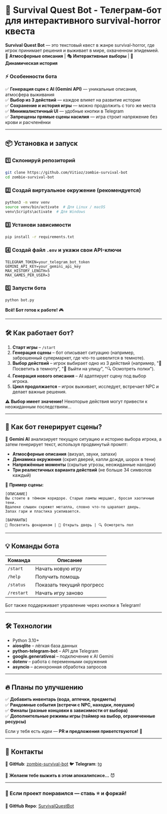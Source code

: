 
# 🧟 **Survival Quest Bot** - Телеграм-бот для интерактивного survival-horror квеста  

**Survival Quest Bot** — это текстовый квест в жанре survival-horror, где игрок принимает решения и выживает в мире, охваченном эпидемией.  
🔦 **Атмосферные описания** | 🎭 **Интерактивные выборы** | 📜 **Динамическая история**  

### **⚡ Особенности бота**
✅ **Генерация сцен с AI (Gemini API)** — уникальные описания, атмосфера выживания  
✅ **Выбор из 3 действий** — каждое влияет на развитие истории  
✅ **Сохранение и история игры** — можно продолжить с того же места  
✅ **Минималистичный UI** — удобные кнопки в Telegram  
✅ **Запрещены прямые сцены насилия** — игра строит напряжение без крови и расчленёнки  

---

## 📦 **Установка и запуск**
### 1️⃣ **Склонируй репозиторий**
```bash
git clone https://github.com/Vitioz/zombie-survival-bot
cd zombie-survival-bot
```
### 2️⃣ **Создай виртуальное окружение (рекомендуется)**
```bash
python3 -m venv venv
source venv/bin/activate  # Для Linux / macOS
venv\Scripts\activate  # Для Windows
```
### 3️⃣ **Установи зависимости**
```bash
pip install -r requirements.txt
```
### 4️⃣ **Создай файл `.env` и укажи свои API-ключи**
```env
TELEGRAM_TOKEN=your_telegram_bot_token
GEMINI_API_KEY=your_gemini_api_key
MAX_HISTORY_LENGTH=5
MAX_GAMES_PER_USER=3
```
### 5️⃣ **Запусти бота**
```bash
python bot.py
```
**Всё! Бот готов к работе!** 🎮

---

## 🛠 **Как работает бот?**
1. **Старт игры** – `/start`  
2. **Генерация сцены** – бот описывает ситуацию (например, заброшенный супермаркет, где что-то шевелится в темноте).  
3. **Выбор действий** – игрок выбирает одно из 3 действий (например, "🔦 Посветить в темноту", "🚪 Выйти на улицу", "🔍 Осмотреть полки").  
4. **Генерация нового описания** – AI адаптирует сцену под выбор игрока.  
5. **Цикл продолжается** – игрок выживает, исследует, встречает NPC и делает важные решения.  

⚠️ **Выбор имеет значение!** Некоторые действия могут привести к неожиданным последствиям…  

---

## 🧠 **Как бот генерирует сцены?**
🔮 **Gemini AI** анализирует текущую ситуацию и историю выбора игрока, а затем генерирует текст, используя продвинутый промпт:  
- **Атмосферные описания** (визуал, звуки, запахи)  
- **Динамика окружения** (скрип дверей, капли дождя, шорох в тени)  
- **Напряжённые моменты** (скрытые угрозы, неожиданные находки)  
- **Три реалистичных варианта действий** (не больше 34 символов каждый)  

📌 **Пример сцены:**  
```
[ОПИСАНИЕ]  
Вы стоите в тёмном коридоре. Старые лампы мерцают, бросая хаотичные тени.  
Вдалеке слышен скрежет металла, словно что-то царапает дверь.  
Запах гари и пластика усиливается.  

[ВАРИАНТЫ]  
🔦 Посветить фонариком | 🚪 Открыть дверь | 🔍 Осмотреть пол
```

---

## 💡 **Команды бота**
| Команда | Описание |
|---------|---------|
| `/start` | Начать новую игру |
| `/help` | Получить помощь |
| `/status` | Показать текущий прогресс |
| `/restart` | Начать игру заново |

Бот также поддерживает управление через кнопки в Telegram!  

---

## 🛠 **Технологии**
- Python 3.10+
- **aiosqlite** – лёгкая база данных
- **python-telegram-bot** – API для Telegram
- **google.generativeai** – подключение к AI Gemini
- **dotenv** – работа с переменными окружения
- **asyncio** – асинхронная обработка запросов

---

## 🔥 **Планы по улучшению**
✅ **Добавить инвентарь (вода, аптечки, предметы)**  
✅ **Рандомные события (встречи с NPC, находки, ловушки)**  
✅ **Финалы (разные концовки в зависимости от выбора)**  
✅ **Дополнительные режимы игры (таймер на выбор, ограниченные ресурсы)**  

Если у тебя есть идеи — **PR и предложения приветствуются!** 🤝  

---

## 📢 **Контакты**
🔗 **GitHub**: [zombie-survival-bot](https://github.com/Vitioz/zombie-survival-bot)
🐦 **Telegram**: [tg](https://t.me/voosesg)  

🚀 **Желаем тебе выжить в этом апокалипсисе…** 😈  

---

### **📢 Если проект понравился — ставь ⭐ и форкай!**  
🔗 **GitHub Repo**: [SurvivalQuestBot](https://github.com/Vitioz/zombie-survival-bot)
